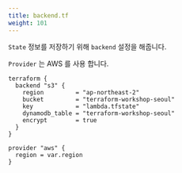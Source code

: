 ```yaml
---
title: backend.tf
weight: 101
---
```


`State` 정보를 저장하기 위해 `backend` 설정을 해줍니다.

`Provider` 는 AWS 를 사용 합니다.

```hcl
terraform {
  backend "s3" {
    region         = "ap-northeast-2"
    bucket         = "terraform-workshop-seoul"
    key            = "lambda.tfstate"
    dynamodb_table = "terraform-workshop-seoul"
    encrypt        = true
  }
}

provider "aws" {
  region = var.region
}
```
